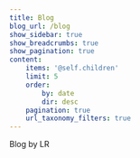 ```yaml
---
title: Blog
blog_url: /blog
show_sidebar: true
show_breadcrumbs: true
show_pagination: true
content:
    items: '@self.children'
    limit: 5
    order:
        by: date
        dir: desc
    pagination: true
    url_taxonomy_filters: true
---
```


Blog by LR